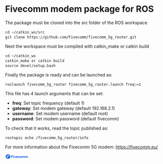 # Fivecomm modem package for ROS

The package must be cloned into the src folder of the ROS workspace
```
cd ~/catkin_ws/src
git clone https://github.com/Fivecomm/fivecomm_5g_router.git
```
Next the workspace must be compiled with catkin_make or catkin build
```
cd ~/catkin_ws
catkin_make or catkin build
source devel/setup.bash
```
Finally the package is ready and can be launched as:
```
roslaunch fivecomm_5g_router fivecomm_5g_router.launch freq:=1
```
This file has 4 launch arguments that can be set:

- **freq**: Set topic frequency (default 1)
- **gateway**: Set modem gateway (default 192.168.2.1)
- **username**: Set modem username (default root)
- **password**: Set modem password (default fivecomm)

To check that it works, read the topic published as:
```
rostopic echo /fivecomm_5g_router/info
```


For more information about the Fivecomm 5G modem:
https://fivecomm.eu/

<img src="./fivecomm.png" width="15%" alt="Fivecomm"/>
